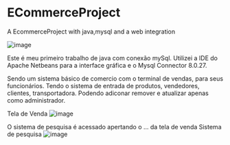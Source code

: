 # ECommerceProject
 A EcommerceProject with java,mysql and a web integration

![image](https://github.com/otbox/ECommerceProject/assets/74389165/7e6101b5-edcd-4071-95d7-62a198af65d2)

Este é meu primeiro trabalho de java com conexão mySql.
Utilizei a IDE do Apache Netbeans para a interface gráfica e o Mysql Connector 8.0.27.

Sendo um sistema básico de comercio com o terminal de vendas, para seus funcionários.
Tendo o sistema de entrada de produtos, vendedores, clientes, transportadora.
Podendo adiconar remover e atualizar apenas como administrador. 

Tela de Venda
![image](https://github.com/otbox/ECommerceProject/assets/74389165/cac49186-80d6-475a-82e1-7fa3a6778324)

O sistema de pesquisa é acessado apertando o ... da tela de venda
Sistema de pesquisa
![image](https://github.com/otbox/ECommerceProject/assets/74389165/54e79683-e773-465e-a4d4-c3b72e7133c8)

